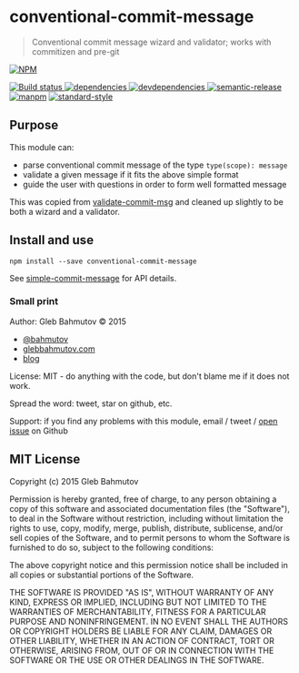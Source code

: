 # conventional-commit-message

> Conventional commit message wizard and validator;
> works with commitizen and pre-git

[![NPM][conventional-commit-message-icon] ][conventional-commit-message-url]

[![Build status][conventional-commit-message-ci-image] ][conventional-commit-message-ci-url]
[![dependencies][conventional-commit-message-dependencies-image] ][conventional-commit-message-dependencies-url]
[![devdependencies][conventional-commit-message-devdependencies-image] ][conventional-commit-message-devdependencies-url]
[![semantic-release][semantic-image] ][semantic-url]
[![manpm](https://img.shields.io/badge/manpm-%E2%9C%93-3399ff.svg)](https://github.com/bahmutov/manpm)
[![standard-style](https://img.shields.io/badge/code%20style-standard-brightgreen.svg)](http://standardjs.com/)

## Purpose

This module can:

* parse conventional commit message of the type `type(scope): message`
* validate a given message if it fits the above simple format
* guide the user with questions in order to form well formatted message

This was copied from [validate-commit-msg](https://www.npmjs.com/package/validate-commit-msg)
and cleaned up slightly to be both a wizard and a validator.

## Install and use

    npm install --save conventional-commit-message

See [simple-commit-message](https://github.com/bahmutov/simple-commit-message) for API details.

### Small print

Author: Gleb Bahmutov &copy; 2015

* [@bahmutov](https://twitter.com/bahmutov)
* [glebbahmutov.com](http://glebbahmutov.com)
* [blog](http://glebbahmutov.com/blog/)

License: MIT - do anything with the code, but don't blame me if it does not work.

Spread the word: tweet, star on github, etc.

Support: if you find any problems with this module, email / tweet /
[open issue](https://github.com/bahmutov/conventional-commit-message/issues) on Github

## MIT License

Copyright (c) 2015 Gleb Bahmutov

Permission is hereby granted, free of charge, to any person
obtaining a copy of this software and associated documentation
files (the "Software"), to deal in the Software without
restriction, including without limitation the rights to use,
copy, modify, merge, publish, distribute, sublicense, and/or sell
copies of the Software, and to permit persons to whom the
Software is furnished to do so, subject to the following
conditions:

The above copyright notice and this permission notice shall be
included in all copies or substantial portions of the Software.

THE SOFTWARE IS PROVIDED "AS IS", WITHOUT WARRANTY OF ANY KIND,
EXPRESS OR IMPLIED, INCLUDING BUT NOT LIMITED TO THE WARRANTIES
OF MERCHANTABILITY, FITNESS FOR A PARTICULAR PURPOSE AND
NONINFRINGEMENT. IN NO EVENT SHALL THE AUTHORS OR COPYRIGHT
HOLDERS BE LIABLE FOR ANY CLAIM, DAMAGES OR OTHER LIABILITY,
WHETHER IN AN ACTION OF CONTRACT, TORT OR OTHERWISE, ARISING
FROM, OUT OF OR IN CONNECTION WITH THE SOFTWARE OR THE USE OR
OTHER DEALINGS IN THE SOFTWARE.

[conventional-commit-message-icon]: https://nodei.co/npm/conventional-commit-message.png?downloads=true
[conventional-commit-message-url]: https://npmjs.org/package/conventional-commit-message
[conventional-commit-message-ci-image]: https://travis-ci.org/bahmutov/conventional-commit-message.png?branch=master
[conventional-commit-message-ci-url]: https://travis-ci.org/bahmutov/conventional-commit-message
[conventional-commit-message-dependencies-image]: https://david-dm.org/bahmutov/conventional-commit-message.png
[conventional-commit-message-dependencies-url]: https://david-dm.org/bahmutov/conventional-commit-message
[conventional-commit-message-devdependencies-image]: https://david-dm.org/bahmutov/conventional-commit-message/dev-status.png
[conventional-commit-message-devdependencies-url]: https://david-dm.org/bahmutov/conventional-commit-message#info=devDependencies
[semantic-image]: https://img.shields.io/badge/%20%20%F0%9F%93%A6%F0%9F%9A%80-semantic--release-e10079.svg
[semantic-url]: https://github.com/semantic-release/semantic-release

